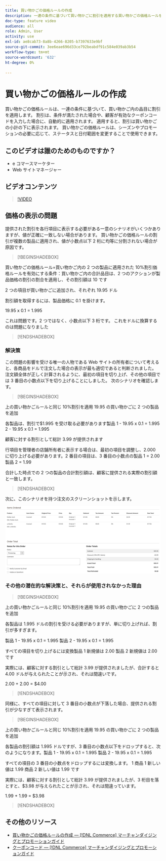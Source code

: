 ```yaml
---
title: 買い物かごの価格ルールの作成
description: 一連の条件に基づいて買い物かごに割引を適用する買い物かごの価格ルールを作成する方法を説明します。
doc-type: feature video
audience: all
role: Admin, User
activity: use
exl-id: ae8cab73-8a8b-4266-8205-b7397633e9bf
source-git-commit: 3ee6eae696d33ce792beabdf91c584e039ab3b54
workflow-type: tm+mt
source-wordcount: '632'
ht-degree: 0%

---
```


# 買い物かごの価格ルールの作成

買い物かごの価格ルールは、一連の条件に基づいて、買い物かご内の品目に割引を適用します。 割引は、条件が満たされた場合や、顧客が有効なクーポンコードを入力した場合に、自動的に適用されます。 適用すると、割引は買い物かごの小計の下に表示されます。 買い物かごの価格ルールは、シーズンやプロモーションの必要に応じて、ステータスと日付範囲を変更することで使用できます。

## このビデオは誰のためのものですか？

- e コマースマーケター
- Web サイトマネージャー

## ビデオコンテンツ

>[!VIDEO](https://video.tv.adobe.com/v/343835?quality=12&learn=on)

## 価格の表示の問題

提供された割引を各行項目に表示する必要がある一意のシナリオがいくつかありますが、値が正確に一致しない場合があります。 買い物かごの価格ルールの割引が複数の製品に適用され、値が小数点以下 2 桁に均等に分割されない場合が原因です。

>[!BEGINSHADEBOX]

買い物かごの価格ルール=買い物かご内の 2 つの製品に適用された 10%割引価格ルールを有効にする条件：買い物かご内の合計品目は、2 つのアクションが製品価格の割引の割合を適用し、その割引額は 10 です

2 つの項目が買い物かごに追加され、それぞれ 19.95 ドル

割引額を取得するには、製品価格に 0.1 を掛けます。

19.95 x 0.1 = 1.995

これは問題です。2 つではなく、小数点以下 3 桁です。 これをドルに換算するのは問題になりました

>[!ENDSHADEBOX]

### 解決策

この問題の影響を受ける唯一の人物である Web サイトの所有者について考えると、各商品をドルで注文した場合の表示が最も適切であると判断されました。 注文額全体が正しく計算されるように、最初の項目を切り上げ、その他の項目では 3 番目の小数点以下を切り上げることにしました。 次のシナリオを確認します。

>[!BEGINSHADEBOX]

上の買い物かごルールと同じ 10%割引を適用 19.95 の買い物かごに 2 つの製品を追加

各製品は、割引で$1.995 を受け取る必要があります製品 1 - 19.95 x 0.1 = 1.995 2 - 19.95 x 0.1 = 1.995

顧客に対する割引として総計 3.99 が提供されます

行項目を管理者の店舗所有者に表示する場合は、最初の項目を調整し、2.000 に切り上げる必要があります。2 番目の項目は、3 番目の小数点の製品 1 = 2.00 製品 2 = 1.99

合計した時点での 2 つの製品の合計割引額は、顧客に提供される実際の割引額と一致します。
>[!ENDSHADEBOX]

次に、このシナリオを持つ注文のスクリーンショットを示します。

![異なる値を持つ順序付き項目を表示する管理ビュー](../assets/commerce-admin-cart-price-rule-values-different.png)

### その他の潜在的な解決策と、それらが使用されなかった理由

>[!BEGINSHADEBOX]

上の買い物かごルールと同じ 10%割引を適用 19.95 の買い物かごに 2 つの製品を追加

各製品は 1.995 ドルの割引を受ける必要がありますが、単に切り上げれば、割引が多すぎます。

製品 1 - 19.95 x 0.1 = 1.995 製品 2 - 19.95 x 0.1 = 1.995

すべての項目を切り上げるには変換製品 1 新規値は 2.00 製品 2 新規値は 2.00 です

実際には、顧客に対する割引として総計 3.99 が提供されましたが、合計すると 4.00 ドルが与えられたことが示され、それは間違いです。

2.00 + 2.00 = $4.00

>[!ENDSHADEBOX]

同様に、すべての項目に対して 3 番目の小数点が下落した場合、提供される割引が少なすぎて表示されます。

>[!BEGINSHADEBOX]

上の買い物かごルールと同じ 10%割引を適用 19.95 の買い物かごに 2 つの製品を追加

各製品の割引額は 1.995 ドルですが、3 番目の小数点以下をドロップすると、次のようになります。製品 1 - 19.95 x 0.1 = 1.995 製品 2 - 19.95 x 0.1 = 1.995

すべての項目の 3 番目の小数点をドロップするには変換します。 1 商品 1 新しい値は 1.99 商品 2 新しい値は 1.99 です

実際には、顧客に対する割引として総計 3.99 が提供されましたが、3 桁目を落とすと、$3.98 が与えられたことが示され、それは間違っています。

1.99 + 1.99 = $3.98

>[!ENDSHADEBOX]


## その他のリソース

- [買い物かごの価格ルールの作成 — [!DNL Commerce] マーチャンダイジングとプロモーションガイド](https://experienceleague.adobe.com/docs/commerce-admin/marketing/promotions/cart-rules/price-rules-cart-create.html)
- [クーポンコード — [!DNL Commerce] マーチャンダイジングとプロモーションガイド](https://experienceleague.adobe.com/docs/commerce-admin/marketing/promotions/cart-rules/price-rules-cart-coupon.html)
